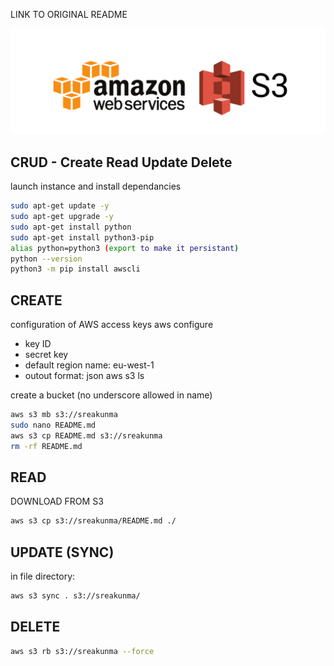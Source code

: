 LINK TO ORIGINAL 
README

![](img/AWS_S3.png)

## CRUD - Create Read Update Delete
launch instance and install dependancies
```bash
sudo apt-get update -y
sudo apt-get upgrade -y
sudo apt-get install python
sudo apt-get install python3-pip
alias python=python3 (export to make it persistant)
python --version
python3 -m pip install awscli
```
## CREATE

configuration of AWS access keys
aws configure
 - key ID
 - secret key
 - default region name: eu-west-1
 - outout format: json
aws s3 ls

create a bucket (no underscore allowed in name)
```bash
aws s3 mb s3://sreakunma
sudo nano README.md
aws s3 cp README.md s3://sreakunma
rm -rf README.md
```

## READ

DOWNLOAD FROM S3

```bash
aws s3 cp s3://sreakunma/README.md ./
```

## UPDATE (SYNC)

in file directory:
```bash
aws s3 sync . s3://sreakunma/
```

## DELETE

```bash
aws s3 rb s3://sreakunma --force
```
